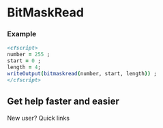 # BitMaskRead

### Example

```coldfusion
<cfscript>
number = 255 ;
start = 0 ;
length = 4;
writeOutput(bitmaskread(number, start, length)) ;
</cfscript>
```
## Get help faster and easier
New user?
Quick links
